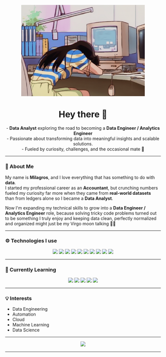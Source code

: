 <!-- Banner GIF -->
<p align="center">
  <img src="Github.gif" width="400" alt="anime girl tired at computer">
</p>

<h1 align="center">Hey there 👋</h1>

<p align="center">
  - <strong>Data Analyst</strong> exploring the road to becoming a <strong>Data Engineer / Analytics Engineer</strong><br>
  - Passionate about transforming data into meaningful insights and scalable solutions.<br>
  - Fueled by curiosity, challenges, and the occasional mate 🧉
</p>

---


### 🦄 About Me
My name is **Milagros**, and I love everything that has something to do with **data**.  
I started my professional career as an **Accountant**, but crunching numbers fueled my curiosity far more when they came from **real-world datasets** than from ledgers alone so I became a **Data Analyst**.  

Now I'm expanding my technical skills to grow into a **Data Engineer / Analytics Engineer** role, because solving tricky code problems turned out to be something I truly enjoy and keeping data clean, perfectly normalized and organized might just be my Virgo moon talking 🌙😌

---

### ⚙️ Technologies I use
<p align="center">
  <img src="https://img.shields.io/badge/Python-3776AB?style=for-the-badge&logo=python&logoColor=white" />
  <img src="https://img.shields.io/badge/SQL-336791?style=for-the-badge&logo=postgresql&logoColor=white" />
  <img src="https://img.shields.io/badge/PowerBI-F2C811?style=for-the-badge&logo=power-bi&logoColor=black" />
  <img src="https://img.shields.io/badge/Metabase-509EE3?style=for-the-badge&logo=metabase&logoColor=white" />
  <img src="https://img.shields.io/badge/MicroStrategy-D61F2C?style=for-the-badge&logo=tableau&logoColor=white" />
  <img src="https://img.shields.io/badge/Git-F05032?style=for-the-badge&logo=git&logoColor=white" />
  <img src="https://img.shields.io/badge/dbt-FF694B?style=for-the-badge&logo=dbt&logoColor=white" />
  <img src="https://img.shields.io/badge/PostgreSQL-336791?style=for-the-badge&logo=postgresql&logoColor=white" />
  <img src="https://img.shields.io/badge/MySQL-4479A1?style=for-the-badge&logo=mysql&logoColor=white" />
  <img src="https://img.shields.io/badge/LaTeX-008080?style=for-the-badge&logo=latex&logoColor=white" />
</p>

---

### 🚀 Currently Learning
<p align="center">
  <img src="https://img.shields.io/badge/Docker-2496ED?style=for-the-badge&logo=docker&logoColor=white" />
  <img src="https://img.shields.io/badge/Apache Airflow-017CEE?style=for-the-badge&logo=apacheairflow&logoColor=white" />
  <img src="https://img.shields.io/badge/Apache Spark-E25A1C?style=for-the-badge&logo=apachespark&logoColor=white" />
  <img src="https://img.shields.io/badge/Dagster-4A90E2?style=for-the-badge&logoColor=white" />
  <img src="https://img.shields.io/badge/AWS-232F3E?style=for-the-badge&logo=amazon-aws&logoColor=white" />
</p>

---

### 💡 Interests
- Data Engineering  
- Automation  
- Cloud  
- Machine Learning  
- Data Science  

---

<p align="center">
  <a href="https://www.linkedin.com/in/milagros-malen-irusta/">
    <img src="https://img.shields.io/badge/LinkedIn-Milagros%20Irusta-0A66C2?style=for-the-badge&logo=linkedin" />
  </a>
</p>

---

